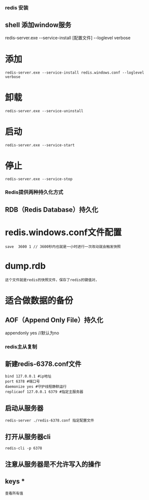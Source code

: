 ### redis 安装
  ## shell 添加window服务
  redis-server.exe --service-install [配置文件] --loglevel verbose 
   # 添加
    redis-server.exe --service-install redis.windows.conf --loglevel verbose
   # 卸载
    redis-server.exe --service-uninstall
   # 启动
    redis-server.exe --service-start
   # 停止
    redis-server.exe --service-stop

### Redis提供两种持久化方式
  ## RDB（Redis Database）持久化
   # redis.windows.conf文件配置
    save  3600 1 // 3600秒内也就是一小时进行一次改动就会触发快照
   # dump.rdb
    这个文件就是redis的快照文件，保存了redis的键值对，
   # 适合做数据的备份
  ## AOF（Append Only File）持久化
   appendonly yes //默认为no
    
### redis主从复制
  ## 新建redis-6378.conf文件
    bind 127.0.0.1 #ip地址
    port 6378 #端口号
    daemonize yes #守护线程静默运行
    replicaof 127.0.0.1 6379 #指定主服务器
  ## 启动从服务器
    redis-server ./redis-6378.conf 指定配置文件
  ## 打开从服务器cli
    redis-cli -p 6378
  ## 注意从服务器是不允许写入的操作
  ## keys * 
    查看所有值

